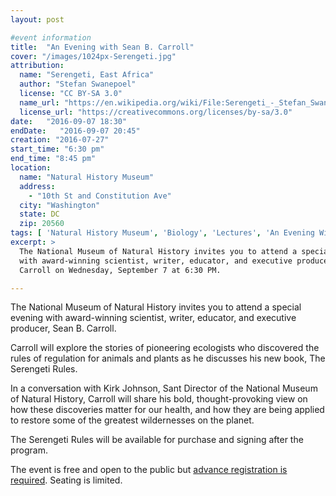 ```yaml
---
layout: post

#event information
title:  "An Evening with Sean B. Carroll"
cover: "/images/1024px-Serengeti.jpg"
attribution:
  name: "Serengeti, East Africa"
  author: "Stefan Swanepoel"
  license: "CC BY-SA 3.0"
  name_url: "https://en.wikipedia.org/wiki/File:Serengeti_-_Stefan_Swanepoel_.jpg"
  license_url: "https://creativecommons.org/licenses/by-sa/3.0"
date:   "2016-09-07 18:30"
endDate:   "2016-09-07 20:45"
creation: "2016-07-27"
start_time: "6:30 pm"
end_time: "8:45 pm"
location:
  name: "Natural History Museum"
  address:
    - "10th St and Constitution Ave"
  city: "Washington"
  state: DC
  zip: 20560
tags: [ 'Natural History Museum', 'Biology', 'Lectures', 'An Evening With...' ]
excerpt: >
  The National Museum of Natural History invites you to attend a special evening
  with award-winning scientist, writer, educator, and executive producer, Sean B.
  Carroll on Wednesday, September 7 at 6:30 PM.

---
```


The National Museum of Natural History invites you to attend a special evening
with award-winning scientist, writer, educator, and executive producer, Sean B.
Carroll.

Carroll will explore the stories of pioneering ecologists who discovered the
rules of regulation for animals and plants as he discusses his new book, The
Serengeti Rules.

In a conversation with Kirk Johnson, Sant Director of the National Museum of
Natural History, Carroll will share his bold, thought-provoking view on how
these discoveries matter for our health, and how they are being applied to
restore some of the greatest wildernesses on the planet.

The Serengeti Rules will be available for purchase and signing after the
program.

The event is free and open to the public but [advance registration is
required](http://go.si.edu/site/Calendar?view=Detail&id=101362). Seating
is limited.
